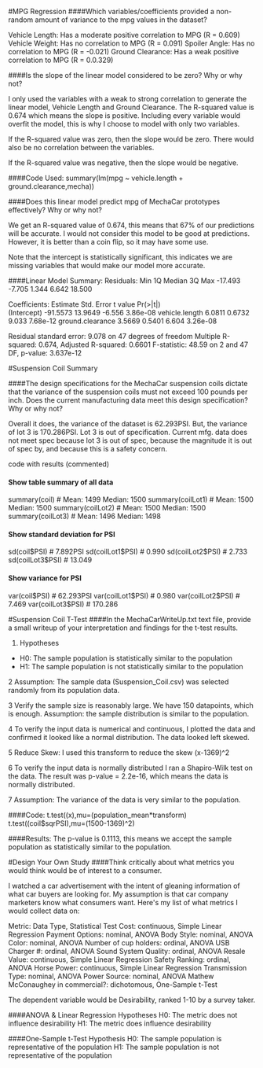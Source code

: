 #MPG Regression
####Which variables/coefficients provided a non-random amount of variance to the mpg values in the dataset?

Vehicle Length: Has a moderate positive correlation to MPG (R = 0.609)
Vehicle Weight: Has no correlation to MPG (R = 0.091)
Spoiler Angle: Has no correlation to MPG (R = -0.021)
Ground Clearance: Has a weak positive correlation to MPG (R = 0.0.329)

####Is the slope of the linear model considered to be zero? Why or why not?

I only used the variables with a weak to strong correlation to generate the linear model, Vehicle Length and Ground Clearance. The R-squared value is 0.674 which means the slope is positive. Including every variable would overfit the model, this is why I choose to model with only two variables.

If the R-squared value was zero, then the slope would be zero. There would also be no correlation between the variables.

If the R-squared value was negative, then the slope would be negative.

####Code Used:
summary(lm(mpg ~ vehicle.length + ground.clearance,mecha))

####Does this linear model predict mpg of MechaCar prototypes effectively? Why or why not?

We get an R-squared value of 0.674, this means that 67% of our predictions will be accurate. I would not consider this model to be good at predictions. However, it is better than a coin flip, so it may have some use.

Note that the intercept is statistically significant, this indicates we are missing variables that would make our model more accurate.

####Linear Model Summary:
Residuals:
    Min      1Q  Median      3Q     Max 
-17.493  -7.705   1.344   6.642  18.500 

Coefficients:
                 Estimate Std. Error t value Pr(>|t|)    
(Intercept)      -91.5573    13.9649  -6.556 3.86e-08
vehicle.length     6.0811     0.6732   9.033 7.68e-12 
ground.clearance   3.5669     0.5401   6.604 3.26e-08 

Residual standard error: 9.078 on 47 degrees of freedom
Multiple R-squared:  0.674,	Adjusted R-squared:  0.6601 
F-statistic: 48.59 on 2 and 47 DF,  p-value: 3.637e-12

#Suspension Coil Summary

####The design specifications for the MechaCar suspension coils dictate that the variance of the suspension coils must not exceed 100 pounds per inch. Does the current manufacturing data meet this design specification? Why or why not?

Overall it does, the variance of the dataset is 62.293PSI. But, the variance of lot 3 is 170.286PSI. Lot 3 is out of specification. Current mfg. data does not meet spec because lot 3 is out of spec, because the magnitude it is out of spec by, and because this is a safety concern.

code with results (commented)

#### Show table summary of all data
summary(coil) # Mean: 1499 Median: 1500
summary(coilLot1) # Mean: 1500 Median: 1500
summary(coilLot2) # Mean: 1500 Median: 1500
summary(coilLot3) # Mean: 1496 Median: 1498

#### Show standard deviation for PSI
sd(coil$PSI) # 7.892PSI
sd(coilLot1$PSI) # 0.990
sd(coilLot2$PSI) # 2.733
sd(coilLot3$PSI) # 13.049

#### Show variance for PSI
var(coil$PSI) # 62.293PSI
var(coilLot1$PSI) # 0.980
var(coilLot2$PSI) # 7.469
var(coilLot3$PSI) # 170.286

#Suspension Coil T-Test
####In the MechaCarWriteUp.txt text file, provide a small writeup of your interpretation and findings for the t-test results.

1)  Hypotheses
- H0:  The sample population is statistically similar to the population
- H1:  The sample population is not statistically similar to the population

2  Assumption: The sample data (Suspension_Coil.csv) was selected randomly from its population data.

3  Verify the sample size is reasonably large. We have 150 datapoints, which is enough.
Assumption: the sample distribution is similar to the population.

4  To verify the input data is numerical and continuous, I plotted the data and confirmed it looked like a normal distribution. The data looked left skewed.

5  Reduce Skew: I used this transform to reduce the skew (x-1369)^2

6  To verify the input data is normally distributed I ran a Shapiro-Wilk test on the data. The result was p-value = 2.2e-16, which means the data is normally distributed.

7  Assumption: The variance of the data is very similar to the population.

####Code:
t.test((x),mu=(population_mean*transform)
t.test((coil$sqrPSI),mu=(1500-1369)^2)

####Results:
The p-value is 0.1113, this means we accept the sample population as statistically similar to the population.

#Design Your Own Study
####Think critically about what metrics you would think would be of interest to a consumer.

I watched a car advertisement with the intent of gleaning information of what car buyers are looking for. My assumption is that car company marketers know what consumers want. Here's my list of what metrics I would collect data on:

Metric: Data Type, Statistical Test
Cost: continuous, Simple Linear Regression
Payment Options: nominal, ANOVA
Body Style: nominal, ANOVA
Color: nominal, ANOVA
Number of cup holders: ordinal, ANOVA
USB Charger #: ordinal, ANOVA
Sound System Quality: ordinal, ANOVA
Resale Value: continuous, Simple Linear Regression
Safety Ranking: ordinal, ANOVA
Horse Power: continuous, Simple Linear Regression
Transmission Type: nominal, ANOVA
Power Source: nominal, ANOVA
Mathew McConaughey in commercial?: dichotomous, One-Sample t-Test

The dependent variable would be Desirability, ranked 1-10 by a survey taker.

####ANOVA & Linear Regression Hypotheses
H0: The metric does not influence desirability
H1: The metric does influence desirability

####One-Sample t-Test Hypothesis
H0: The sample population is representative of the population
H1: The sample population is not representative of the population